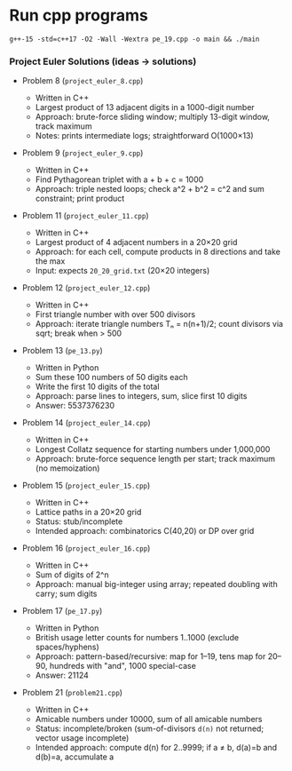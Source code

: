 # Run cpp programs

```shell
g++-15 -std=c++17 -O2 -Wall -Wextra pe_19.cpp -o main && ./main
```

### Project Euler Solutions (ideas → solutions)

- Problem 8 (`project_euler_8.cpp`)
  - Written in C++
  - Largest product of 13 adjacent digits in a 1000-digit number
  - Approach: brute-force sliding window; multiply 13-digit window, track maximum
  - Notes: prints intermediate logs; straightforward O(1000×13)

- Problem 9 (`project_euler_9.cpp`)
  - Written in C++
  - Find Pythagorean triplet with a + b + c = 1000
  - Approach: triple nested loops; check a^2 + b^2 = c^2 and sum constraint; print product

- Problem 11 (`project_euler_11.cpp`)
  - Written in C++
  - Largest product of 4 adjacent numbers in a 20×20 grid
  - Approach: for each cell, compute products in 8 directions and take the max
  - Input: expects `20_20_grid.txt` (20×20 integers)

- Problem 12 (`project_euler_12.cpp`)
  - Written in C++
  - First triangle number with over 500 divisors
  - Approach: iterate triangle numbers Tₙ = n(n+1)/2; count divisors via sqrt; break when > 500

- Problem 13 (`pe_13.py`)
  - Written in Python
  - Sum these 100 numbers of 50 digits each
  - Write the first 10 digits of the total
  - Approach: parse lines to integers, sum, slice first 10 digits
  - Answer: 5537376230

- Problem 14 (`project_euler_14.cpp`)
  - Written in C++
  - Longest Collatz sequence for starting numbers under 1,000,000
  - Approach: brute-force sequence length per start; track maximum (no memoization)

- Problem 15 (`project_euler_15.cpp`)
  - Written in C++
  - Lattice paths in a 20×20 grid
  - Status: stub/incomplete
  - Intended approach: combinatorics C(40,20) or DP over grid

- Problem 16 (`project_euler_16.cpp`)
  - Written in C++
  - Sum of digits of 2^n
  - Approach: manual big-integer using array; repeated doubling with carry; sum digits

- Problem 17 (`pe_17.py`)
  - Written in Python
  - British usage letter counts for numbers 1..1000 (exclude spaces/hyphens)
  - Approach: pattern-based/recursive: map for 1–19, tens map for 20–90, hundreds with "and", 1000 special-case
  - Answer: 21124

- Problem 21 (`problem21.cpp`)
  - Written in C++
  - Amicable numbers under 10000, sum of all amicable numbers
  - Status: incomplete/broken (sum-of-divisors `d(n)` not returned; vector usage incomplete)
  - Intended approach: compute d(n) for 2..9999; if a ≠ b, d(a)=b and d(b)=a, accumulate a
